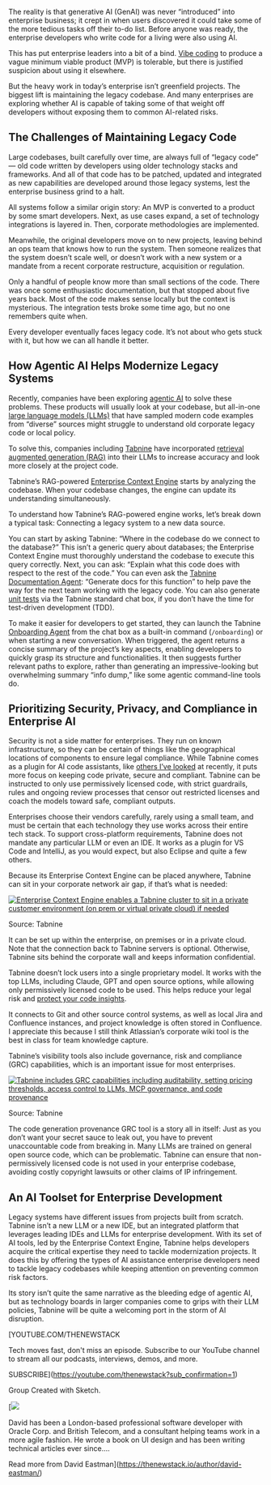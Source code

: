 The reality is that generative AI (GenAI) was never “introduced” into enterprise business; it crept in when users discovered it could take some of the more tedious tasks off their to-do list. Before anyone was ready, the enterprise developers who write code for a living were also using AI.

This has put enterprise leaders into a bit of a bind. [Vibe coding](https://thenewstack.io/to-vibe-or-not-to-vibe-when-and-where-to-use-vibe-coding/) to produce a vague minimum viable product (MVP) is tolerable, but there is justified suspicion about using it elsewhere.

But the heavy work in today’s enterprise isn’t greenfield projects. The biggest lift is maintaining the legacy codebase. And many enterprises are exploring whether AI is capable of taking some of that weight off developers without exposing them to common AI-related risks.

## **The Challenges of Maintaining Legacy Code**

Large codebases, built carefully over time, are always full of “legacy code” — old code written by developers using older technology stacks and frameworks. And all of that code has to be patched, updated and integrated as new capabilities are developed around those legacy systems, lest the enterprise business grind to a halt.

All systems follow a similar origin story: An MVP is converted to a product by some smart developers. Next, as use cases expand, a set of technology integrations is layered in. Then, corporate methodologies are implemented.

Meanwhile, the original developers move on to new projects, leaving behind an ops team that knows how to run the system. Then someone realizes that the system doesn’t scale well, or doesn’t work with a new system or a mandate from a recent corporate restructure, acquisition or regulation.

Only a handful of people know more than small sections of the code. There was once some enthusiastic documentation, but that stopped about five years back. Most of the code makes sense locally but the context is mysterious. The integration tests broke some time ago, but no one remembers quite when.

Every developer eventually faces legacy code. It’s not about who gets stuck with it, but how we can all handle it better.

## **How Agentic AI Helps Modernize Legacy Systems**

Recently, companies have been exploring [agentic AI](https://thenewstack.io/ai-agents-a-comprehensive-introduction-for-developers/) to solve these problems. These products will usually look at your codebase, but all-in-one [large language models (LLMs)](https://thenewstack.io/introduction-to-llms) that have sampled modern code examples from “diverse” sources might struggle to understand old corporate legacy code or local policy.

To solve this, companies including [Tabnine](https://www.tabnine.com/?utm_content=inline+mention) have incorporated [retrieval augmented generation (RAG)](https://thenewstack.io/no-mcp-hasnt-killed-rag-in-fact-theyre-complementary) into their LLMs to increase accuracy and look more closely at the project code.

Tabnine’s RAG-powered [Enterprise Context Engine](https://www.tabnine.com/blog/your-ai-doesnt-need-more-training-it-needs-context/) starts by analyzing the codebase. When your codebase changes, the engine can update its understanding simultaneously.

To understand how Tabnine’s RAG-powered engine works, let’s break down a typical task: Connecting a legacy system to a new data source.

You can start by asking Tabnine: “Where in the codebase do we connect to the database?” This isn’t a generic query about databases; the Enterprise Context Engine must thoroughly understand the codebase to execute this query correctly. Next, you can ask: “Explain what this code does with respect to the rest of the code.” You can even ask the [Tabnine Documentation Agent](https://www.tabnine.com/blog/your-ai-doesnt-need-more-training-it-needs-context/): “Generate docs for this function” to help pave the way for the next team working with the legacy code. You can also generate [unit tests](https://docs.tabnine.com/main/software-development-with-tabnine/accelerate-unit-testing) via the Tabnine standard chat box, if you don’t have the time for test-driven development (TDD).

To make it easier for developers to get started, they can launch the Tabnine [Onboarding Agent](https://www.tabnine.com/blog/introducing-tabnines-onboarding-agent-revolutionizing-developer-onboarding/) from the chat box as a built-in command (`/onboarding`) or when starting a new conversation. When triggered, the agent returns a concise summary of the project’s key aspects, enabling developers to quickly grasp its structure and functionalities. It then suggests further relevant paths to explore, rather than generating an impressive-looking but overwhelming summary “info dump,” like some agentic command-line tools do.

## **Prioritizing Security, Privacy, and Compliance in Enterprise AI**

Security is not a side matter for enterprises. They run on known infrastructure, so they can be certain of things like the geographical locations of components to ensure legal compliance. While Tabnine comes as a plugin for AI code assistants, like [others I’ve looked](https://thenewstack.io/author/david-eastman/) at recently, it puts more focus on keeping code private, secure and compliant. Tabnine can be instructed to only use permissively licensed code, with strict guardrails, rules and ongoing review processes that censor out restricted licenses and coach the models toward safe, compliant outputs.

Enterprises choose their vendors carefully, rarely using a small team, and must be certain that each technology they use works across their entire tech stack. To support cross-platform requirements, Tabnine does not mandate any particular LLM or even an IDE. It works as a plugin for VS Code and IntelliJ, as you would expect, but also Eclipse and quite a few others.

Because its Enterprise Context Engine can be placed anywhere, Tabnine can sit in your corporate network air gap, if that’s what is needed:

[![Enterprise Context Engine enables a Tabnine cluster to sit in a private customer environment (on prem or virtual private cloud) if needed](https://cdn.thenewstack.io/media/2025/09/5d314876-image.png)](https://cdn.thenewstack.io/media/2025/09/5d314876-image.png)

Source: Tabnine

It can be set up within the enterprise, on premises or in a private cloud. Note that the connection back to Tabnine servers is optional. Otherwise, Tabnine sits behind the corporate wall and keeps information confidential.

Tabnine doesn’t lock users into a single proprietary model. It works with the top LLMs, including Claude, GPT and open source options, while allowing only permissively licensed code to be used. This helps reduce your legal risk and [protect your code insights](https://www.tabnine.com/code-privacy/).

It connects to Git and other source control systems, as well as local Jira and Confluence instances, and project knowledge is often stored in Confluence. I appreciate this because I still think Atlassian’s corporate wiki tool is the best in class for team knowledge capture.

Tabnine’s visibility tools also include governance, risk and compliance (GRC) capabilities, which is an important issue for most enterprises.

[![Tabnine includes GRC capabilities including auditability, setting pricing thresholds, access control to LLMs, MCP governance, and code provenance](https://cdn.thenewstack.io/media/2025/09/553f9f29-image-1.png)](https://cdn.thenewstack.io/media/2025/09/553f9f29-image-1.png)

Source: Tabnine

The code generation provenance GRC tool is a story all in itself: Just as you don’t want your secret sauce to leak out, you have to prevent unaccountable code from breaking in. Many LLMs are trained on general open source code, which can be problematic. Tabnine can ensure that non-permissively licensed code is not used in your enterprise codebase, avoiding costly copyright lawsuits or other claims of IP infringement.

## **An AI Toolset for Enterprise Development**

Legacy systems have different issues from projects built from scratch. Tabnine isn’t a new LLM or a new IDE, but an integrated platform that leverages leading IDEs and LLMs for enterprise development. With its set of AI tools, led by the Enterprise Context Engine, Tabnine helps developers acquire the critical expertise they need to tackle modernization projects. It does this by offering the types of AI assistance enterprise developers need to tackle legacy codebases while keeping attention on preventing common risk factors.

Its story isn’t quite the same narrative as the bleeding edge of agentic AI, but as technology boards in larger companies come to grips with their LLM policies, Tabnine will be quite a welcoming port in the storm of AI disruption.

[YOUTUBE.COM/THENEWSTACK

Tech moves fast, don't miss an episode. Subscribe to our YouTube
channel to stream all our podcasts, interviews, demos, and more.

SUBSCRIBE](https://youtube.com/thenewstack?sub_confirmation=1)

Group
Created with Sketch.

[![](https://cdn.thenewstack.io/media/2022/09/2e2ac7a2-cropped-a46bbf33-photo.png)

David has been a London-based professional software developer with Oracle Corp. and British Telecom, and a consultant helping teams work in a more agile fashion. He wrote a book on UI design and has been writing technical articles ever since....

Read more from David Eastman](https://thenewstack.io/author/david-eastman/)